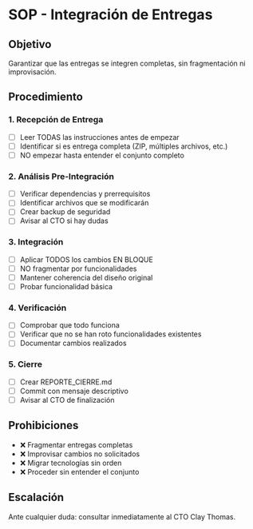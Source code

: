 # SOP - Integración de Entregas

## Objetivo
Garantizar que las entregas se integren completas, sin fragmentación ni improvisación.

## Procedimiento

### 1. Recepción de Entrega
- [ ] Leer TODAS las instrucciones antes de empezar
- [ ] Identificar si es entrega completa (ZIP, múltiples archivos, etc.)
- [ ] NO empezar hasta entender el conjunto completo

### 2. Análisis Pre-Integración
- [ ] Verificar dependencias y prerrequisitos
- [ ] Identificar archivos que se modificarán
- [ ] Crear backup de seguridad
- [ ] Avisar al CTO si hay dudas

### 3. Integración
- [ ] Aplicar TODOS los cambios EN BLOQUE
- [ ] NO fragmentar por funcionalidades
- [ ] Mantener coherencia del diseño original
- [ ] Probar funcionalidad básica

### 4. Verificación
- [ ] Comprobar que todo funciona
- [ ] Verificar que no se han roto funcionalidades existentes
- [ ] Documentar cambios realizados

### 5. Cierre
- [ ] Crear REPORTE_CIERRE.md
- [ ] Commit con mensaje descriptivo
- [ ] Avisar al CTO de finalización

## Prohibiciones
- ❌ Fragmentar entregas completas
- ❌ Improvisar cambios no solicitados
- ❌ Migrar tecnologías sin orden
- ❌ Proceder sin entender el conjunto

## Escalación
Ante cualquier duda: consultar inmediatamente al CTO Clay Thomas.